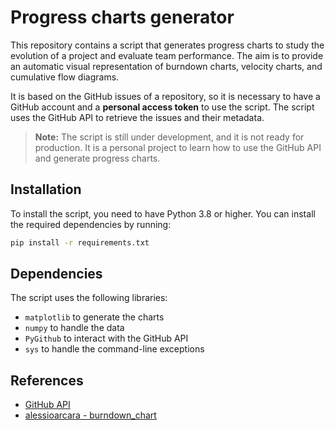 # Progress charts generator

This repository contains a script that generates progress charts to study the evolution of a project and evaluate team performance. The aim is to provide an automatic visual representation of burndown charts, velocity charts, and cumulative flow diagrams.

It is based on the GitHub issues of a repository, so it is necessary to have a GitHub account and a **personal access token** to use the script. The script uses the GitHub API to retrieve the issues and their metadata.

> **Note:** The script is still under development, and it is not ready for production. It is a personal project to learn how to use the GitHub API and generate progress charts.

## Installation

To install the script, you need to have Python 3.8 or higher. You can install the required dependencies by running:

```bash
pip install -r requirements.txt
```

## Dependencies

The script uses the following libraries:

- `matplotlib` to generate the charts
- `numpy` to handle the data
- `PyGithub` to interact with the GitHub API
- `sys` to handle the command-line exceptions

## References

- [GitHub API](https://docs.github.com/en/rest)
- [alessioarcara - burndown_chart](https://github.com/alessioarcara/burndown_chart)
